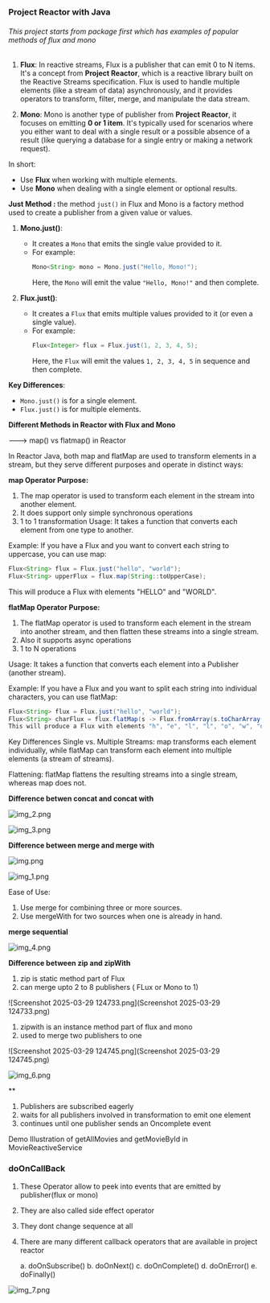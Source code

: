 
<h3> Project Reactor with Java </h3>
<h6> This project starts from package first which has examples of popular methods of flux and mono</h6>

<div>

1. **Flux**: In reactive streams,
   Flux is a publisher that can emit 0 to N items.
   It's a concept from **Project Reactor**,
   which is a reactive library built on the Reactive Streams specification.
   Flux is used to handle multiple elements (like a stream of data) asynchronously,
   and it provides operators to transform, filter, merge, and manipulate the data stream.

2. **Mono**: Mono is another type of publisher from **Project Reactor**,
   it focuses on emitting **0 or 1 item**.
   It's typically used for scenarios where you either want to deal
   with a single result or a possible absence of a result
   (like querying a database for a single entry or making a network request).

In short:
- Use **Flux** when working with multiple elements.
- Use **Mono** when dealing with a single element or optional results.

</div>

<div>

<b>Just Method : </b> the method `just()` in Flux and Mono is a factory method used to create a publisher from a given value or values.

1. **Mono.just()**:
    - It creates a `Mono` that emits the single value provided to it.
    - For example:
      ```java
      Mono<String> mono = Mono.just("Hello, Mono!");
      ```
      Here, the `Mono` will emit the value `"Hello, Mono!"` and then complete.

2. **Flux.just()**:
    - It creates a `Flux` that emits multiple values provided to it (or even a single value).
    - For example:
      ```java
      Flux<Integer> flux = Flux.just(1, 2, 3, 4, 5);
      ```
      Here, the `Flux` will emit the values `1, 2, 3, 4, 5` in sequence and then complete.

**Key Differences**:
- `Mono.just()` is for a single element.
- `Flux.just()` is for multiple elements.

</div>

<b>Different Methods in Reactor with Flux and Mono</b>

---> map() vs flatmap() in Reactor 

In Reactor Java, both map and flatMap are used to transform elements in a stream, but they serve different purposes and operate in distinct ways:

<b> map Operator Purpose: </b>

1. The map operator is used to transform each element in the stream into another element.
2. It does support only simple  synchronous operations
3. 1 to 1 transformation 
Usage: It takes a function that converts each element from one type to another.

Example: If you have a Flux<String> and you want to convert each string to uppercase, you can use map:

```java
Flux<String> flux = Flux.just("hello", "world");
Flux<String> upperFlux = flux.map(String::toUpperCase);
```

This will produce a Flux with elements "HELLO" and "WORLD".

<b>flatMap Operator Purpose: </b>
1. The flatMap operator is used to transform each element in the stream into another stream, and then flatten these streams into a single stream.
2. Also it supports async operations
3. 1 to N operations

Usage: It takes a function that converts each element into a Publisher (another stream).

Example: If you have a Flux<String> and you want to split each string into individual characters, you can use flatMap:

```java
Flux<String> flux = Flux.just("hello", "world");
Flux<String> charFlux = flux.flatMap(s -> Flux.fromArray(s.toCharArray()));
This will produce a Flux with elements "h", "e", "l", "l", "o", "w", "o", "r", "l", and "d".
```

Key Differences
Single vs. Multiple Streams: map transforms each element individually, while flatMap can transform each element into multiple elements (a stream of streams).

Flattening: flatMap flattens the resulting streams into a single stream, whereas map does not.

<div><b> Difference betwen concat and concat with</b></div>

![img_2.png](img_2.png)

![img_3.png](img_3.png)

<div><b>Difference between merge and merge with</b></div>

![img.png](img.png)

![img_1.png](img_1.png)

<div>
Ease of Use:

1. Use merge for combining three or more sources.
2. Use mergeWith for two sources when one is already in hand.
</div>


<div> <b> merge sequential </b></div>

![img_4.png](img_4.png)

<div><b> Difference between zip and zipWith</b></div>

1. zip is static method part of Flux
2. can merge upto 2 to 8 publishers ( FLux or Mono to 1)


![Screenshot 2025-03-29 124733.png](Screenshot 2025-03-29 124733.png)

1. zipwith is an instance method part of flux and mono
2. used to merge two publishers to one


![Screenshot 2025-03-29 124745.png](Screenshot 2025-03-29 124745.png)

![img_6.png](img_6.png)

**
1. Publishers are subscribed eagerly
2. waits for all publishers involved in transformation to emit one element
3. continues until one publisher sends an Oncomplete event

<div>Demo Illustration of getAllMovies and getMovieById in MovieReactiveService </div>

<h3>doOnCallBack</h3>

<div>

1. These Operator allow to peek into events that are emitted by publisher(flux or mono)
2. They are also called side effect operator
3. They dont change sequence at all
4. There are many different callback operators that are available in project reactor

   a. doOnSubscribe()
   b. doOnNext()
   c. doOnComplete()
   d. doOnError()
   e. doFinally()

</div>

![img_7.png](img_7.png)

